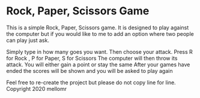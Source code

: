 # Rock, Paper, Scissors Game
This is a simple Rock, Paper, Scissors game. It is designed to play against the computer but if you would like to me to add an option where two people can play just ask.

Simply type in how many goes you want.
Then choose your attack. Press R for Rock , P for Paper, S for Scissors
The computer will then throw its attack. You will either gain a point or stay the same
After your games have ended the scores will be shown and you will be asked to play again


Feel free to re-create the project but please do not copy line for line.
Copyright 2020 mellomr
